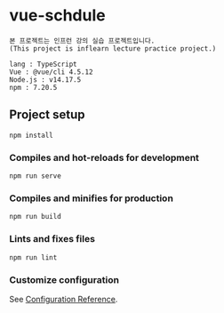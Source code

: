 # vue-schdule
```
본 프로젝트는 인프런 강의 실습 프로젝트입니다.
(This project is inflearn lecture practice project.)

lang : TypeScript
Vue : @vue/cli 4.5.12
Node.js : v14.17.5
npm : 7.20.5
```

## Project setup
```
npm install
```

### Compiles and hot-reloads for development
```
npm run serve
```

### Compiles and minifies for production
```
npm run build
```

### Lints and fixes files
```
npm run lint
```

### Customize configuration
See [Configuration Reference](https://cli.vuejs.org/config/).
